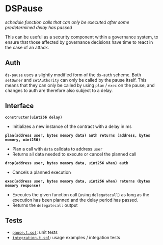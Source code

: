 # DSPause

_schedule function calls that can only be executed after some predetermined delay has passed_

This can be useful as a security component within a governance system, to ensure that those affected by governance decisions have time to react in the case of an attack.

## Auth

`ds-pause` uses a slightly modified form of the `ds-auth` scheme. Both `setOwner` and `setAuthority`
can only be called by the pause itself. This means that they can only be called by using `plan` /
`exec` on the pause, and changes to auth are therefore also subject to a delay.

## Interface

**`constructor(uint256 delay)`**

- Initializes a new instance of the contract with a delay in ms

**`plan(address user, bytes memory data) auth returns (address, bytes memory, uint256)`**

- Plan a call with `data` calldata to address `user`
- Returns all data needed to execute or cancel the planned call

**`drop(address user, bytes memory data, uint256 when) auth`**

- Cancels a planned execution

**`exec(address user, bytes memory data, uint256 when) returns (bytes memory response)`**

- Executes the given function call (using `delegatecall`) as long as the execution has been planned
  and the delay period has passed.
- Returns the `delegatecall` output

## Tests

- [`pause.t.sol`](./pause.t.sol): unit tests
- [`integration.t.sol`](./integration.t.sol): usage examples / integation tests

